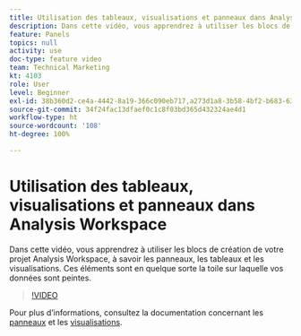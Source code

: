 ```yaml
---
title: Utilisation des tableaux, visualisations et panneaux dans Analysis Workspace
description: Dans cette vidéo, vous apprendrez à utiliser les blocs de création de votre projet Analysis Workspace, à savoir les panneaux, les tableaux et les visualisations. Ces éléments sont en quelque sorte la toile sur laquelle vos données sont peintes.
feature: Panels
topics: null
activity: use
doc-type: feature video
team: Technical Marketing
kt: 4103
role: User
level: Beginner
exl-id: 38b360d2-ce4a-4442-8a19-366c090eb717,a273d1a8-3b58-4bf2-b683-638d26a1cc4e
source-git-commit: 34f24fac13dfaef0c1c8f03bd365d432324ae4d1
workflow-type: ht
source-wordcount: '108'
ht-degree: 100%

---
```


# Utilisation des tableaux, visualisations et panneaux dans Analysis Workspace

Dans cette vidéo, vous apprendrez à utiliser les blocs de création de votre projet Analysis Workspace, à savoir les panneaux, les tableaux et les visualisations. Ces éléments sont en quelque sorte la toile sur laquelle vos données sont peintes.

>[!VIDEO](https://video.tv.adobe.com/v/30369/?quality=12)

Pour plus d’informations, consultez la documentation concernant les [panneaux](https://experienceleague.adobe.com/docs/analytics/analyze/analysis-workspace/panels/panels.html?lang=fr) et les [visualisations](https://experienceleague.adobe.com/docs/analytics/analyze/analysis-workspace/visualizations/freeform-analysis-visualizations.html?lang=fr).

